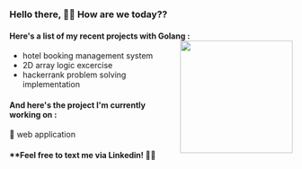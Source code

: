 ### Hello there, 👋🏻 How are we today??
#### Here's a list of my recent projects with Golang : <img align="right" width="200" height="200" src="https://user-images.githubusercontent.com/93344237/183252369-a6a49088-15c0-489d-b194-8239148434a0.gif">
- hotel booking management system  
- 2D array logic excercise
- hackerrank problem solving implementation
#### And here's the project I'm currently working on :
🔹 web application
#### **Feel free to text me via Linkedin! 🤝🏻


